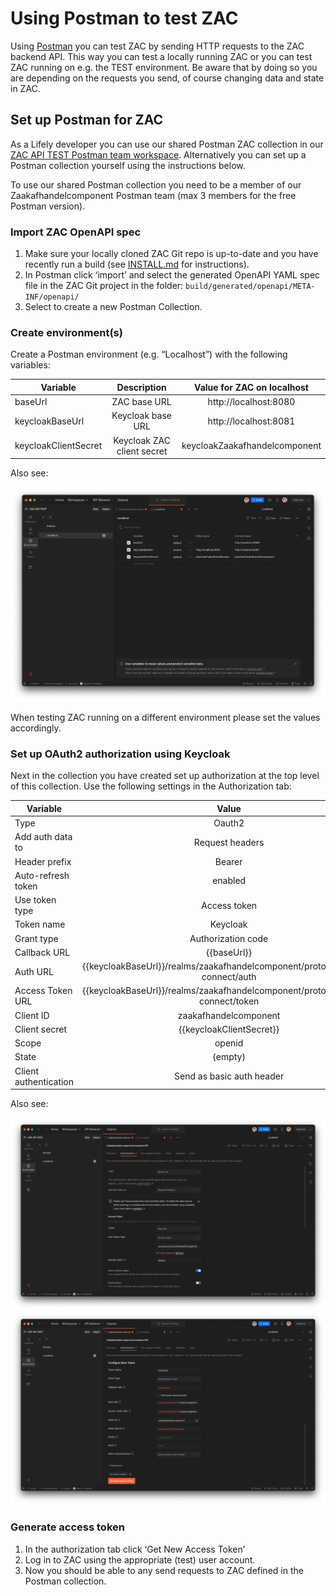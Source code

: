 # Using Postman to test ZAC

Using [Postman](https://www.postman.com/) you can test ZAC by sending HTTP requests to the ZAC backend API.
This way you can test a locally running ZAC or you can test ZAC running on e.g. the TEST environment. Be aware that by doing so you are depending on the requests you send, of course changing data and state in ZAC.

## Set up Postman for ZAC

As a Lifely developer you can use our shared Postman ZAC collection in our [ZAC API TEST Postman team workspace](https://zaakafhandelcomponent.postman.co/workspace/aec6c5c4-affd-490b-9c81-e8b1cf339d22).
Alternatively you can set up a Postman collection yourself using the instructions below.

To use our shared Postman collection you need to be a member of our Zaakafhandelcomponent Postman team (max 3 members for the free Postman version).

### Import ZAC OpenAPI spec

1. Make sure your locally cloned ZAC Git repo is up-to-date and you have recently run a build (see [INSTALL.md](INSTALL.md) for instructions).
2. In Postman click ‘import’ and select the generated OpenAPI YAML spec file in the ZAC Git project in the folder: `build/generated/openapi/META-INF/openapi/`
3. Select to create a new Postman Collection.

### Create environment(s)

Create a Postman environment (e.g. “Localhost”) with the following variables:

| Variable             |        Description         | Value for ZAC on localhost    |
|----------------------|:--------------------------:|:-----------------------------:|
| baseUrl              |        ZAC base URL        |     http://localhost:8080     |
| keycloakBaseUrl      |     Keycloak base URL      |     http://localhost:8081     |
| keycloakClientSecret | Keycloak ZAC client secret | keycloakZaakafhandelcomponent |

Also see:

![postman-environment-localhost.png](img/postman-environment-localhost.png)

When testing ZAC running on a different environment please set the values accordingly.

### Set up OAuth2 authorization using Keycloak

Next in the collection you have created set up authorization at the top level of this collection. Use the following settings in the Authorization tab:

| Variable              |                                     Value                                      |
|-----------------------|:------------------------------------------------------------------------------:|
| Type                  |                                     Oauth2                                     |
| Add auth data to      |                                Request headers                                 |
| Header prefix         |                                     Bearer                                     |
| Auto-refresh token    |                                    enabled                                     |
| Use token type        |                                  Access token                                  |
| Token name            |                                    Keycloak                                    |
| Grant type            |                               Authorization code                               |
| Callback URL          |                                  {{baseUrl}}                                   |
| Auth URL              | {{keycloakBaseUrl}}/realms/zaakafhandelcomponent/protocol/openid-connect/auth  |
| Access Token URL      | {{keycloakBaseUrl}}/realms/zaakafhandelcomponent/protocol/openid-connect/token |
| Client ID             |                             zaakafhandelcomponent                              |
| Client secret         |                            {{keycloakClientSecret}}                            |
| Scope                 |                                     openid                                     |
| State                 |                                    (empty)                                     |
| Client authentication |                           Send as basic auth header                            |

Also see:

![postman-authorization-1.png](img/postman-authorization-1.png)
![postman-authorization-2.png](img/postman-authorization-2.png)

### Generate access token

1. In the authorization tab click ‘Get New Access Token’
2. Log in to ZAC using the appropriate (test) user account.
3. Now you should be able to any send requests to ZAC defined in the Postman collection.
